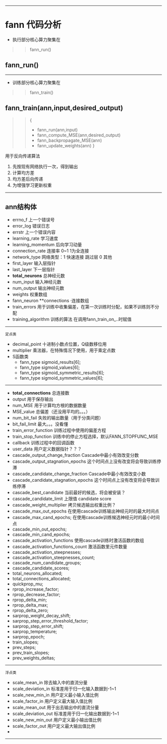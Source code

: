 
--------------------

# fann 代码分析

* 执行部分核心算力聚集在
>>fann_run()

## fann_run()



-------------------

* 训练部分核心算力聚集在
>>fann_train()

## fann_train(ann,input,desired_output)
    
>>{
>>  * fann_run(ann,input)
>>  * fann_compute_MSE(ann,desired_output)
>>  * fann_backpropagate_MSE(ann)
>>  * fann_update_weights(ann)
>>}

用于反向传递算法

1. 先按现有网络执行一次，得到输出
2. 计算均方差
3. 均方差后向传递
4. 为增强学习更新权重



----------------------------

## ann结构体

* errno_f       上一个错误号
* error_log     错误日志
* errstr         上一个错误内容
* learning_rate     学习速度
* learning_momentum     后向学习动量
* connection_rate       连接率 0~1 1为全连接
* network_type          网络类型：1 快速连接 跳过层 0 其他
* first_layer 输入层指针
* last_layer 下一层指针
* **total_neurons**    总神经元数
* num_input         输入神经元数
* num_output        输出神经元数
* weights           权重数组
* fann_neuron **connections ·连接数组
* train_errors      用于训练中收集偏差，在第一次训练时分配，如果不训练则不分配
* training_algorithm    训练的算法 在调用fann_train_on_..时赋值

-----------------------------------
`定点类`
* decimal_point     十进制小数点位置，Q级数移位用
* multiplier        乘法器，在特殊情况下使用，用于乘定点数
* S函数类
    - fann_type sigmoid_results[6];
    - fann_type sigmoid_values[6];
    - fann_type sigmoid_symmetric_results[6];
    - fann_type sigmoid_symmetric_values[6];

--------------------------------------

* **total_connections** 总连接数
* output                用于保存输出
* num_MSE               用于计算均方根的数据数量
* MSE_value             总偏差（还没用平均的。。。）
* num_bit_fail          失败的输出数量（用于分类问题）
* bit_fail_limit        最大。。。没看懂
* train_error_function  训练过程中使用的偏差方程
* train_stop_function   训练中的停止方程选择，默认FANN_STOPFUNC_MSE
* callback              训练过程中的回调函数
* user_data             用户定义数据指针？？？
* cascade_output_change_fraction        Cascade中最小有效改变分数
* cascade_output_stagnation_epochs      这个时间点上没有改变将会导致训练停滞
* cascade_candidate_change_fraction     Cascade中最小有效改变小数
* cascade_candidate_stagnation_epochs   这个时间点上没有改变将会导致训练停滞
* cascade_best_candidate                当前最好的候选，将会被安装？
* cascade_candidate_limit               上限值 candidate score
* cascade_weight_multiplier             拷贝候选输出权重比例？
* cascade_max_out_epochs                在使用cascade训练输出神经元时的最大时间点
* cascade_max_cand_epochs;              在使用cascade训练候选神经元时的最小时间点
* cascade_min_out_epochs;
* cascade_min_cand_epochs;   
* cascade_activation_functions          使用cascade训练时激活函数的数组
* cascade_activation_functions_count    激活函数里元件数量
* cascade_activation_steepnesses;
* cascade_activation_steepnesses_count;
* cascade_num_candidate_groups;
* cascade_candidate_scores;
* total_neurons_allocated;
* total_connections_allocated;
* quickprop_mu;
* rprop_increase_factor;
* rprop_decrease_factor;
* rprop_delta_min;
* rprop_delta_max;
* rprop_delta_zero;
* sarprop_weight_decay_shift;
* sarprop_step_error_threshold_factor;
* sarprop_step_error_shift;
* sarprop_temperature;
* sarprop_epoch;
* train_slopes;
* prev_steps;
* prev_train_slopes;
* prev_weights_deltas;


------------------------------

`浮点类`   
* scale_mean_in         除去输入中的直流分量
* scale_deviation_in    标准差用于归一化输入数据到-1~1
* scale_new_min_in      用户定义最小输入值比例
* scale_factor_in       用户定义最大输入值比例
* scale_mean_out        用于出去输出中的直流分量
* scale_deviation_out   标准差用于归一化输出数据到-1~1
* scale_new_min_out     用户定义最小输出值比例
* scale_factor_out      用户定义最大输出值比例
*
----------------------------------





